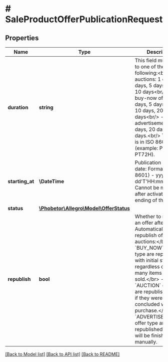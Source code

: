 # # SaleProductOfferPublicationRequest

## Properties

Name | Type | Description | Notes
------------ | ------------- | ------------- | -------------
**duration** | **string** | This field must be set to one of the following:&lt;br/&gt; - for auctions: 1 day, 3 days, 5 days, 7 days, 10 days&lt;br/&gt; - for buy-now offers: 3 days, 5 days, 7 days, 10 days, 20 days, 30 days&lt;br/&gt; - for advertisements: 10 days, 20 days, 30 days.&lt;br/&gt; The value is in ISO 8601 format (example: PT24H, PT72H). | [optional]
**starting_at** | **\DateTime** | Publication starting date: Format (ISO 8601) - yyyy-MM-dd&#39;T&#39;HH:mm:ss.SSSZ. Cannot be modified after activation or ending of the offer. | [optional]
**status** | [**\Phobetor\Allegro\Model\OfferStatus**](OfferStatus.md) |  | [optional]
**republish** | **bool** | Whether to republish an offer after ending. Automatically republish offers or auctions:&lt;/br&gt; - &#x60;BUY_NOW&#x60; offer type are republished with initial stock, regardless of how many items you have sold.&lt;/br&gt; - &#x60;AUCTION&#x60; offer type are republished only if they were not concluded with purchase.&lt;/br&gt; - &#x60;ADVERTISEMENT&#x60; offer type are republished until it will be finished manually. | [optional]

[[Back to Model list]](../../README.md#models) [[Back to API list]](../../README.md#endpoints) [[Back to README]](../../README.md)
